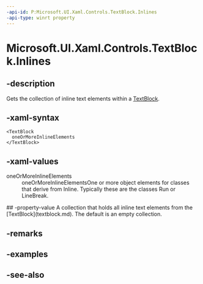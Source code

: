```yaml
---
-api-id: P:Microsoft.UI.Xaml.Controls.TextBlock.Inlines
-api-type: winrt property
---
```


<!-- Property syntax
public Windows.UI.Xaml.Documents.InlineCollection Inlines { get; }
-->

# Microsoft.UI.Xaml.Controls.TextBlock.Inlines

## -description
Gets the collection of inline text elements within a [TextBlock](textblock.md).

## -xaml-syntax
```xaml
<TextBlock
  oneOrMoreInlineElements
</TextBlock>
```


## -xaml-values
<dl><dt>oneOrMoreInlineElements</dt><dd>oneOrMoreInlineElementsOne or more object elements for classes that derive from Inline. Typically these are the classes Run or LineBreak.</dd>
</dl>
## -property-value
A collection that holds all inline text elements from the [TextBlock](textblock.md). The default is an empty collection.

## -remarks

## -examples

## -see-also
